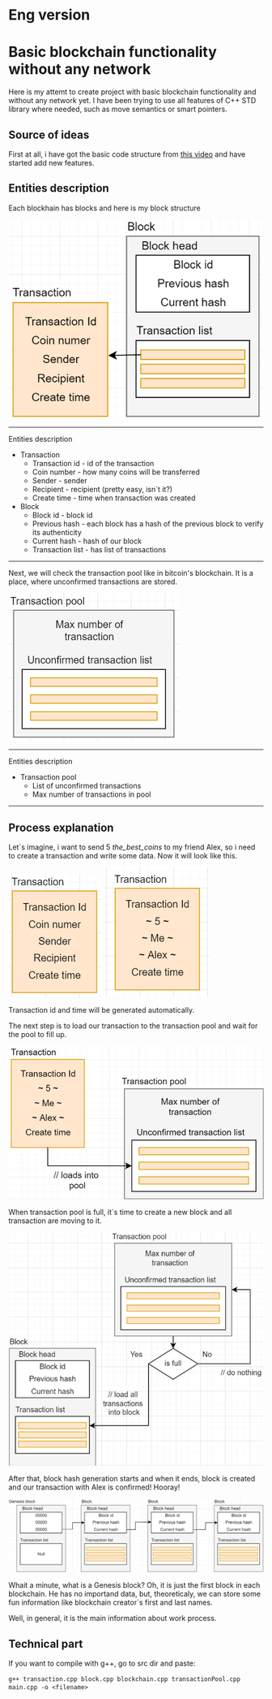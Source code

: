 # Eng version
# Basic blockchain functionality without any network

Here is my attemt to create project with basic blockchain functionality and without any network yet. I have been trying to use all features of C++ STD library where needed, such as move semantics or smart pointers.

## Source of ideas

First at all, i have got the basic code structure from 
[this video](https://www.youtube.com/watch?v=2VDQeQfh4Hs&t=769s) and have started add new features.


## Entities description 

Each blockhain has blocks and here is my block structure 

![block](screenshots/block.png)​

---
Entities description

- Transaction
  - Transaction id - id of the transaction
  - Coin number - how many coins will be transferred 
  - Sender - sender
  - Recipient - recipient (pretty easy, isn`t it?)
  - Create time - time when transaction was created
- Block
  - Block id - block id
  - Previous hash - each block has a hash of the previous block to verify its authenticity
  - Current hash - hash of our block
  - Transaction list - has list of transactions
 
---

Next, we will check the transaction pool like in bitcoin's blockchain. It is a place, where unconfirmed transactions are stored.

![transaction pool](screenshots/transact_pool.png)​

---
Entities description

- Transaction pool
  - List of unconfirmed transactions
  - Max number of transactions in pool 

---

## Process explanation

Let`s imagine, i want to send 5 *the_best_coins* to my friend Alex, so i need to create a transaction and write some data. Now it will look like this.

![transaction pool original](screenshots/transaction_orig.png)​
![transaction pool](screenshots/transact_example.png)​

Transaction id and time will be generated automatically.

The next step is to load our transaction to the transaction pool and wait for the pool to fill up.


![load transaction into pool](screenshots/loading_transaction.png)​

When transaction pool is full, it`s time to create a new block and all transaction are moving to it.

![load transaction into block](screenshots/load_into_block.png)​

After that, block hash generation starts and when it ends, block is created and our transaction with Alex is confirmed! Hooray!

![chain example](screenshots/chain_exmpl.png)​

Whait a minute, what is a Genesis block? Oh, it is just the first block in each blockchain. He has no importand data, but, theoreticaly, we can store some fun information like blockchain creator`s first and last names.

Well, in general, it is the main information about work process.

## Technical part

If you want to compile with g++, go to src dir and paste:
```
g++ transaction.cpp block.cpp blockchain.cpp transactionPool.cpp main.cpp -o <filename>
```
